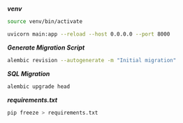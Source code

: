 ***venv***
```zsh
source venv/bin/activate
```

```zsh
uvicorn main:app --reload --host 0.0.0.0 --port 8000
```

***Generate Migration Script***
```zsh
alembic revision --autogenerate -m "Initial migration"
```
***SQL Migration***
```zsh
alembic upgrade head
```

***requirements.txt***
```zsh
pip freeze > requirements.txt
```